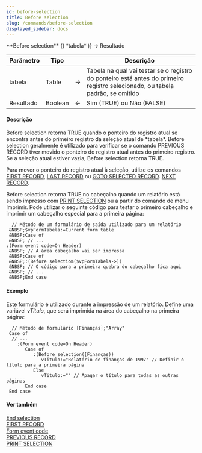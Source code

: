 ```yaml
---
id: before-selection
title: Before selection
slug: /commands/before-selection
displayed_sidebar: docs
---
```


<!--REF #_command_.Before selection.Syntax-->**Before selection** {( *tabela* )} -> Resultado<!-- END REF-->
<!--REF #_command_.Before selection.Params-->
| Parâmetro | Tipo |  | Descrição |
| --- | --- | --- | --- |
| tabela | Table | &#8594;  | Tabela na qual vai testar se o registro do ponteiro está antes do primeiro registro selecionado, ou tabela padrão, se omitido |
| Resultado | Boolean | &#8592; | Sim (TRUE) ou Não (FALSE) |

<!-- END REF-->

#### Descrição 

<!--REF #_command_.Before selection.Summary-->Before selection retorna TRUE quando o ponteiro do registro atual se encontra antes do primeiro registro da seleção atual de *tabela*.<!-- END REF--> Before selection geralmente é utilizado para verificar se o comando PREVIOUS RECORD tiver movido o ponteiro do registro atual antes do primeiro registro. Se a seleção atual estiver vazia, Before selection retorna TRUE.  
  
Para mover o ponteiro do registro atual à seleção, utilize os comandos [FIRST RECORD](first-record.md), [LAST RECORD](last-record.md) ou [GOTO SELECTED RECORD](goto-selected-record.md). [NEXT RECORD](next-record.md).  
  
Before selection retorna TRUE no cabeçalho quando um relatório está sendo impresso com [PRINT SELECTION](print-selection.md) ou a partir do comando de menu Imprimir. Pode utilizar o seguinte código para testar o primeiro cabeçalho e imprimir um cabeçalho especial para a primeira página:  

```4d
  // Método de um formulário de saída utilizado para um relatório
 &NBSP;$vpFormTabela:=Current form table
 &NBSP;Case of
 &NBSP; // ...
:(Form event code=On Header)
 &NBSP; // A área cabeçalho vai ser impressa
 &NBSP;Case of
 &NBSP;:(Before selectiom($vpFormTabela->))
 &NBSP; // O código para a primeira quebra do cabeçalho fica aqui
 &NBSP; // ...
 &NBSP;End case
```

#### Exemplo 

Este formulário é utilizado durante a impressão de um relatório. Define uma variável *vTitulo*, que será imprimida na área do cabeçalho na primeira página:

```4d
  // Método de formulário [Finanças];"Array"
 Case of
  // ...
    :(Form event code=On Header)
       Case of
          :(Before selection([Finanças))
             vTitulo:="Relatório de finanças de 1997" // Definir o título para a primeira página
          Else
             vTitulo:="" // Apagar o título para todas as outras páginas
       End case
 End case
```

#### Ver também 

[End selection](end-selection.md)  
[FIRST RECORD](first-record.md)  
[Form event code](form-event-code.md)  
[PREVIOUS RECORD](previous-record.md)  
[PRINT SELECTION](print-selection.md)  